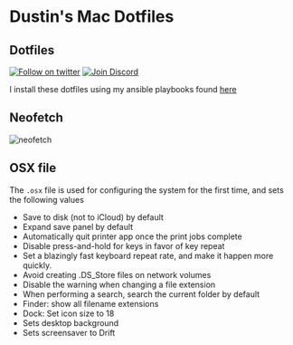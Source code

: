 # Dustin's Mac Dotfiles

## Dotfiles

[![Follow on twitter](https://img.shields.io/twitter/follow/dustinrouillard.svg?label=Follow)](https://twitter.com/dustinrouillard)
[![Join Discord](https://discordapp.com/api/guilds/115570032188194822/embed.png)](https://discord.gg/JbHy7c2)

I install these dotfiles using my ansible playbooks found [here](https://github.com/dustinrouillard/playbooks)

## Neofetch

![neofetch](https://dustin.pics/623f4dbf8c64cab2.png)

## OSX file

The `.osx` file is used for configuring the system for the first time, and sets the following values

- Save to disk (not to iCloud) by default
- Expand save panel by default
- Automatically quit printer app once the print jobs complete
- Disable press-and-hold for keys in favor of key repeat
- Set a blazingly fast keyboard repeat rate, and make it happen more quickly.
- Avoid creating .DS_Store files on network volumes
- Disable the warning when changing a file extension
- When performing a search, search the current folder by default
- Finder: show all filename extensions
- Dock: Set icon size to 18
- Sets desktop background
- Sets screensaver to Drift
